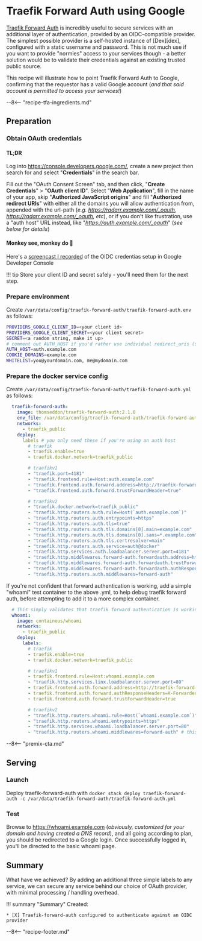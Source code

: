 # Traefik Forward Auth using Google

[Traefik Forward Auth](/ha-docker-swarm/traefik-forward-auth/) is incredibly useful to secure services with an additional layer of authentication, provided by an OIDC-compatible provider. The simplest possible provider is a self-hosted instance of [Dex][dex], configured with a static username and password. This is not much use if you want to provide "normies" access to your services though - a better solution would be to validate their credentials against an existing trusted public source.

This recipe will illustrate how to point Traefik Forward Auth to Google, confirming that the requestor has a valid Google account (*and that said account is permitted to access your services!*)

--8<-- "recipe-tfa-ingredients.md"

## Preparation

### Obtain OAuth credentials

#### TL;DR

Log into <https://console.developers.google.com/>, create a new project then search for and select "**Credentials**" in the search bar.

 Fill out the "OAuth Consent Screen" tab, and then click, "**Create Credentials**" > "**OAuth client ID**". Select "**Web Application**", fill in the name of your app, skip "**Authorized JavaScript origins**" and fill "**Authorized redirect URIs**" with either all the domains you will allow authentication from, appended with the url-path (*e.g. <https://radarr.example.com/_oauth>, <https://radarr.example.com/_oauth>, etc*), or if you don't like frustration, use a "auth host" URL instead, like "*<https://auth.example.com/_oauth>*" (*see below for details*)

#### Monkey see, monkey do 🙈

Here's a [screencast I recorded](https://static.funkypenguin.co.nz/2021/screencast_2021-01-29_22-29-33.gif) of the OIDC credentias setup in Google Developer Console

!!! tip
    Store your client ID and secret safely - you'll need them for the next step.

### Prepare environment

Create `/var/data/config/traefik-forward-auth/traefik-forward-auth.env` as follows:

```bash
PROVIDERS_GOOGLE_CLIENT_ID=<your client id>
PROVIDERS_GOOGLE_CLIENT_SECRET=<your client secret>
SECRET=<a random string, make it up>
# comment out AUTH_HOST if you'd rather use individual redirect_uris (slightly less complicated but more work)
AUTH_HOST=auth.example.com
COOKIE_DOMAINS=example.com
WHITELIST=you@yourdomain.com, me@mydomain.com
```

### Prepare the docker service config

Create `/var/data/config/traefik-forward-auth/traefik-forward-auth.yml` as follows:

```yaml
  traefik-forward-auth:
    image: thomseddon/traefik-forward-auth:2.1.0
    env_file: /var/data/config/traefik-forward-auth/traefik-forward-auth.env
    networks:
      - traefik_public
    deploy:
      labels # you only need these if you're using an auth host
        # traefik
        - traefik.enable=true
        - traefik.docker.network=traefik_public

        # traefikv1
        - "traefik.port=4181"
        - "traefik.frontend.rule=Host:auth.example.com"
        - "traefik.frontend.auth.forward.address=http://traefik-forward-auth:4181"
        - "traefik.frontend.auth.forward.trustForwardHeader=true"

        # traefikv2
        - "traefik.docker.network=traefik_public"
        - "traefik.http.routers.auth.rule=Host(`auth.example.com`)"
        - "traefik.http.routers.auth.entrypoints=https"
        - "traefik.http.routers.auth.tls=true"
        - "traefik.http.routers.auth.tls.domains[0].main=example.com"
        - "traefik.http.routers.auth.tls.domains[0].sans=*.example.com"        
        - "traefik.http.routers.auth.tls.certresolver=main"
        - "traefik.http.routers.auth.service=auth@docker"
        - "traefik.http.services.auth.loadbalancer.server.port=4181"
        - "traefik.http.middlewares.forward-auth.forwardauth.address=http://traefik-forward-auth:4181"
        - "traefik.http.middlewares.forward-auth.forwardauth.trustForwardHeader=true"
        - "traefik.http.middlewares.forward-auth.forwardauth.authResponseHeaders=X-Forwarded-User"
        - "traefik.http.routers.auth.middlewares=forward-auth"
```

If you're not confident that forward authentication is working, add a simple "whoami" test container to the above .yml, to help debug traefik forward auth, before attempting to add it to a more complex container.

```yaml
  # This simply validates that traefik forward authentication is working
  whoami:
    image: containous/whoami
    networks:
      - traefik_public
    deploy:
      labels:
        # traefik
        - traefik.enable=true
        - traefik.docker.network=traefik_public

        # traefikv1
        - traefik.frontend.rule=Host:whoami.example.com
        - "traefik.http.services.linx.loadbalancer.server.port=80"
        - traefik.frontend.auth.forward.address=http://traefik-forward-auth:4181
        - traefik.frontend.auth.forward.authResponseHeaders=X-Forwarded-User
        - traefik.frontend.auth.forward.trustForwardHeader=true        

        # traefikv2
        - "traefik.http.routers.whoami.rule=Host(`whoami.example.com`)"
        - "traefik.http.routers.whoami.entrypoints=https"
        - "traefik.http.services.whoami.loadbalancer.server.port=80"
        - "traefik.http.routers.whoami.middlewares=forward-auth" # this line enforces traefik-forward-auth  

```

--8<-- "premix-cta.md"

## Serving

### Launch

Deploy traefik-forward-auth with ```docker stack deploy traefik-forward-auth -c /var/data/traefik-forward-auth/traefik-forward-auth.yml```

### Test

Browse to <https://whoami.example.com> (*obviously, customized for your domain and having created a DNS record*), and all going according to plan, you should be redirected to a Google login. Once successfully logged in, you'll be directed to the basic whoami page.

## Summary

What have we achieved? By adding an additional three simple labels to any service, we can secure any service behind our choice of OAuth provider, with minimal processing / handling overhead.

!!! summary "Summary"
    Created:

    * [X] Traefik-forward-auth configured to authenticate against an OIDC provider

[^1]: Be sure to populate `WHITELIST` in `traefik-forward-auth.env`, else you'll happily be granting **any** authenticated Google account access to your services!

--8<-- "recipe-footer.md"
